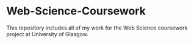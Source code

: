 # Web-Science-Coursework
This repository includes all of my work for the Web Science coursework project at University of Glasgow.
